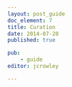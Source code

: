 ```yaml
---
layout: post_guide
doc_element: 7
title: Curation
date: 2014-07-20
published: true

pub: 
	- guide
editor: jcrowley

---
```




